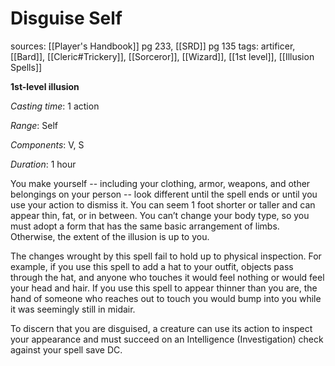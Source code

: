 # Disguise Self
sources: [[Player's Handbook]] pg 233, [[SRD]] pg 135
tags: artificer, [[Bard]], [[Cleric#Trickery]], [[Sorceror]], [[Wizard]], [[1st level]], [[Illusion Spells]]

**1st-level illusion**

*Casting time*: 1 action

*Range*: Self

*Components*: V, S

*Duration*: 1 hour

You make yourself -- including your clothing, armor, weapons, and other belongings on your person -- look different until the spell ends or until you use your action to dismiss it. You can seem 1 foot shorter or taller and can appear thin, fat, or in between. You can’t change your body type, so you must adopt a form that has the same basic arrangement of limbs. Otherwise, the extent of the illusion is up to you.

The changes wrought by this spell fail to hold up to physical inspection. For example, if you use this spell to add a hat to your outfit, objects pass through the hat, and anyone who touches it would feel nothing or would feel your head and hair. If you use this spell to appear thinner than you are, the hand of someone who reaches out to touch you would bump into you while it was seemingly still in midair.

To discern that you are disguised, a creature can use its action to inspect your appearance and must succeed on an Intelligence (Investigation) check against your spell save DC.

